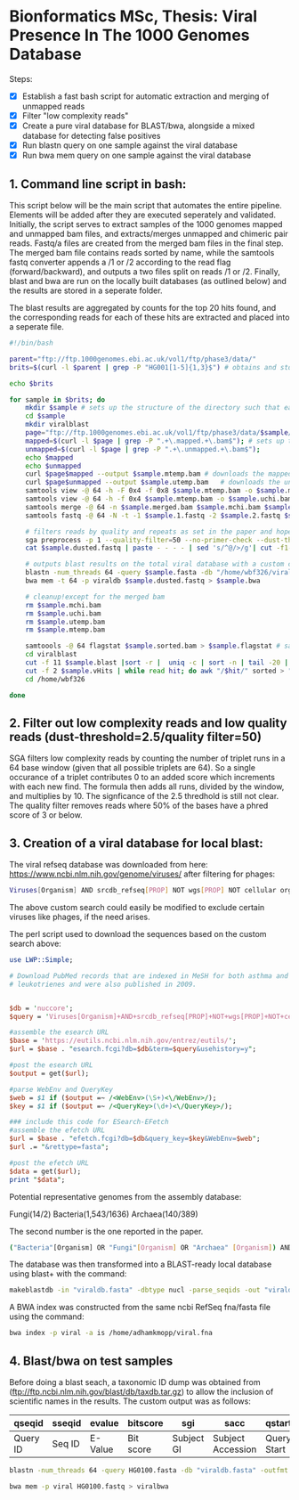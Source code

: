 # Bionformatics MSc, Thesis: Viral Presence In The 1000 Genomes Database


Steps:
- [x] Establish a fast bash script for automatic extraction and merging of unmapped reads
- [x] Filter "low complexity reads"
- [x] Create a pure viral database for BLAST/bwa, alongside a mixed database for detecting false positives
- [x] Run blastn query on one sample against the viral database
- [x] Run bwa mem query on one sample against the viral database

## 1. Command line script in bash:

This script below will be the main script that automates the entire pipeline. Elements will be added after they are executed seperately and validated. Initially, the script serves to extract samples of the 1000 genomes mapped and unmapped bam files, and extracts/merges unmapped and chimeric pair reads. Fastq/a files are created from the merged bam files in the final step. The merged bam file contains reads sorted by name, while the samtools fastq converter appends a /1 or /2 according to the read flag (forward/backward), and outputs a two files split on reads /1 or /2. Finally, blast and bwa are run on the locally built databases (as outlined below) and the results are stored in a seperate folder.

The blast results are aggregated by counts for the top 20 hits found, and the corresponding reads for each of these hits are extracted and placed into a seperate file.
```bash
#!/bin/bash

parent="ftp://ftp.1000genomes.ebi.ac.uk/vol1/ftp/phase3/data/"
brits=$(curl -l $parent | grep -P "HG001[1-5]{1,3}$") # obtains and stores a list of 20 or so british individuals

echo $brits

for sample in $brits; do
	mkdir $sample # sets up the structure of the directory such that each sample is placed alone by itself
	cd $sample 
	mkdir viralblast
	page="ftp://ftp.1000genomes.ebi.ac.uk/vol1/ftp/phase3/data/$sample/alignment/" # sets up the ftp directory path by inserting the sample
	mapped=$(curl -l $page | grep -P ".+\.mapped.+\.bam$"); # sets up the ftp path to the mapped bam file and unmapped right below
	unmapped=$(curl -l $page | grep -P ".+\.unmapped.+\.bam$");
	echo $mapped
	echo $unmapped
	curl $page$mapped --output $sample.mtemp.bam # downloads the mapped bam file from the ftp list
	curl $page$unmapped --output $sample.utemp.bam	 # downloads the unmapped bam file
	samtools view -@ 64 -h -F 0x4 -f 0x8 $sample.mtemp.bam -o $sample.mchi.bam # extracts definetly mapped with unmapped pair reads into .mchi
	samtools view -@ 64 -h -f 0x4 $sample.mtemp.bam -o $sample.uchi.bam # extracts unmapped reads into .uchi
	samtools merge -@ 64 -n $sample.merged.bam $sample.mchi.bam $sample.uchi.bam $sample.utemp.bam # merges ALL mappped and unmapped reads
	samtools fastq -@ 64 -N -t -1 $sample.1.fastq -2 $sample.2.fastq $sample.sorted.bam # places forward/backward reads into respective fastq files

	# filters reads by quality and repeats as set in the paper and hopefully outputs a report in the correct place
	sga preprocess -p 1 --quality-filter=50 --no-primer-check --dust-threshold=2.5 --out=$sample.dusted.fastq $sample.1.fastq $sample.2.fastq > 		$sample.dustreport 
	cat $sample.dusted.fastq | paste - - - - | sed 's/^@/>/g'| cut -f1-2 | tr '\t' '\n' > $sample.fasta # transforms fastq into fasta using sed and trim

	# outputs blast results on the total viral database with a custom column format specified elsewhere
	blastn -num_threads 64 -query $sample.fasta -db "/home/wbf326/viraldb.fasta" -outfmt '6 qseqid sseqid evalue bitscore sgi sacc qstart qend sstart send stitle' >/home/wbf326/$sample/viralblast/$sample.blast
	bwa mem -t 64 -p viraldb $sample.dusted.fastq > $sample.bwa

	# cleanup!except for the merged bam
	rm $sample.mchi.bam 
	rm $sample.uchi.bam
	rm $sample.utemp.bam
	rm $sample.mtemp.bam

	samtoools -@ 64 flagstat $sample.sorted.bam > $sample.flagstat # sanity check on the number of unmapped and mapped reads
	cd viralblast
	cut -f 11 $sample.blast |sort -r |  uniq -c | sort -n | tail -20 | sed -r 's/([0-9]) /\1\t/' >$sample.vHits # collects top 20 hits with counts into a single file
	cut -f 2 $sample.vHits | while read hit; do awk "/$hit/" sorted > "$hit" ; done # loops over hits and gets reads that mapped to that particular viral hit
	cd /home/wbf326

done
```
## 2. Filter out low complexity reads and low quality reads (dust-threshold=2.5/quality filter=50) 

SGA filters low complexity reads by counting the number of triplet runs in a 64 base window (given that all possible triplets are 64). So a single occurance of a triplet contributes 0 to an added score which increments with each new find. The formula then adds all runs, divided by the window, and multiplies by 10. The signficance of the 2.5 thredhold is still not clear. The quality filter removes reads where 50% of the bases have a phred score of 3 or below.

## 3. Creation of a viral database for local blast:
The viral refseq database was downloaded from here: https://www.ncbi.nlm.nih.gov/genome/viruses/ after filtering for phages:

```bash
Viruses[Organism] AND srcdb_refseq[PROP] NOT wgs[PROP] NOT cellular organisms[ORGN] NOT AC_000001:AC_999999[PACC] 
```
The above custom search could easily be modified to exclude certain viruses like phages, if the need arises.

The perl script used to download the sequences based on the custom search above:
```perl
use LWP::Simple;

# Download PubMed records that are indexed in MeSH for both asthma and 
# leukotrienes and were also published in 2009.


$db = 'nuccore';
$query = 'Viruses[Organism]+AND+srcdb_refseq[PROP]+NOT+wgs[PROP]+NOT+cellular+organisms[ORGN]+NOT+AC_000001:AC_999999[PACC]';

#assemble the esearch URL
$base = 'https://eutils.ncbi.nlm.nih.gov/entrez/eutils/';
$url = $base . "esearch.fcgi?db=$db&term=$query&usehistory=y";

#post the esearch URL
$output = get($url);

#parse WebEnv and QueryKey
$web = $1 if ($output =~ /<WebEnv>(\S+)<\/WebEnv>/);
$key = $1 if ($output =~ /<QueryKey>(\d+)<\/QueryKey>/);

### include this code for ESearch-EFetch
#assemble the efetch URL
$url = $base . "efetch.fcgi?db=$db&query_key=$key&WebEnv=$web";
$url .= "&rettype=fasta";

#post the efetch URL
$data = get($url);
print "$data";
```
Potential representative genomes from the assembly database:

Fungi(14/2)
Bacteria(1,543/1636)
Archaea(140/389)

The second number is the one reported in the paper.

```bash
("Bacteria"[Organism] OR "Fungi"[Organism] OR "Archaea" [Organism]) AND (latest[filter] AND "complete genome"[filter] AND "representative genome"[filter]) 
```

The database was then transformed into a BLAST-ready local database using blast+ with the command:

```bash
makeblastdb -in "viraldb.fasta" -dbtype nucl -parse_seqids -out "viraldb.fasta"
```

A BWA index was constructed from the same ncbi RefSeq fna/fasta file using the command:

```bash
bwa index -p viral -a is /home/adhamkmopp/viral.fna
```

## 4. Blast/bwa on test samples

Before doing a blast seach, a taxonomic ID dump was obtained from (ftp://ftp.ncbi.nlm.nih.gov/blast/db/taxdb.tar.gz) to allow the inclusion of scientific names in the results. The custom output was as follows:

| qseqid | sseqid | evalue | bitscore | sgi | sacc | qstart | qend | sstart | send | stitle |
| --- | --- | --- | --- | --- | --- | --- | --- | --- | --- | --- |
| Query ID | Seq ID | E-Value | Bit score | Subject GI | Subject Accession | Query Start| Query End | Subject Start | |Subject End | Subject Title |


```bash
blastn -num_threads 64 -query HG0100.fasta -db "viraldb.fasta" -outfmt '6 qseqid sseqid evalue bitscore sgi sacc staxids sscinames scomnames stitle'  > HG0100.blast
```


```bash
bwa mem -p viral HG0100.fastq > viralbwa
```
